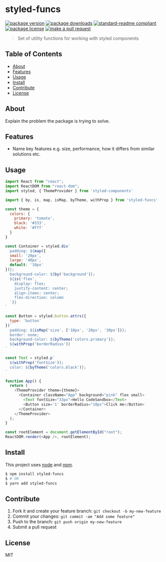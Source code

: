 
# styled-funcs
[![package version](https://img.shields.io/npm/v/styled-funcs.svg?style=flat-square)](https://npmjs.org/package/styled-funcs)
[![package downloads](https://img.shields.io/npm/dm/styled-funcs.svg?style=flat-square)](https://npmjs.org/package/styled-funcs)
[![standard-readme compliant](https://img.shields.io/badge/readme%20style-standard-brightgreen.svg?style=flat-square)](https://github.com/RichardLitt/standard-readme)
[![package license](https://img.shields.io/npm/l/styled-funcs.svg?style=flat-square)](https://npmjs.org/package/styled-funcs)
[![make a pull request](https://img.shields.io/badge/PRs-welcome-brightgreen.svg?style=flat-square)](http://makeapullrequest.com)

> Set of utility functions for working with styled components

## Table of Contents

- [About](#about)
- [Features](#features)
- [Usage](#usage)
- [Install](#install)
- [Contribute](#contribute)
- [License](#License)

## About

Explain the problem the package is trying to solve.

## Features

- Name key features e.g. size, performance, how it differs from similar solutions etc.

## Usage

```js
import React from "react";
import ReactDOM from "react-dom";
import styled, { ThemeProvider } from 'styled-components'

import { by, is, map, isMap, byTheme, withProp } from 'styled-funcs'

const theme = {
  colors: {
    primary: 'tomato',
    black: '#333',
    white: '#fff'
  }
}

const Container = styled.div`
  padding: ${map({
  small: '20px',
  large: '40px',
  default: '10px'
})};
  background-color: ${by('background')};
  ${is('flex', `
    display: flex;
    justify-content: center;
    align-items: center;
    flex-direction: column
  `)}
`

const Button = styled.button.attrs({
  type: 'button'
})`
  padding: ${isMap('size', ['10px', '20px', '30px'])};
  border: none;
  background-color: ${byTheme('colors.primary')};
  ${withProp('borderRadius')}
`

const Text = styled.p`
  ${withProp('fontSize')};
  color: ${byTheme('colors.black')};
`

function App() {
  return (
    <ThemeProvider theme={theme}>
      <Container className="App" background="pink" flex small>
        <Text fontSize="33px">Hello CodeSandbox</Text>
        <Button size='1' borderRadius="10px">Click me</Button>
      </Container>
    </ThemeProvider>
  );
}

const rootElement = document.getElementById("root");
ReactDOM.render(<App />, rootElement);

```


## Install

This project uses [node](https://nodejs.org) and [npm](https://www.npmjs.com). 

```sh
$ npm install styled-funcs
$ # OR
$ yarn add styled-funcs
```

## Contribute

1. Fork it and create your feature branch: `git checkout -b my-new-feature`
2. Commit your changes: `git commit -am "Add some feature"`
3. Push to the branch: `git push origin my-new-feature`
4. Submit a pull request

## License

MIT 
    